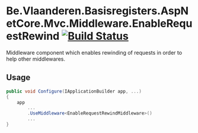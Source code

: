 # Be.Vlaanderen.Basisregisters.AspNetCore.Mvc.Middleware.EnableRequestRewind [![Build Status](https://github.com/Informatievlaanderen/enable-requestrewind-middleware/workflows/Build/badge.svg)](https://github.com/Informatievlaanderen/enable-requestrewind-middleware/actions)

Middleware component which enables rewinding of requests in order to help other middlewares.

## Usage

```csharp
public void Configure(IApplicationBuilder app, ...)
{
    app
        ...
        .UseMiddleware<EnableRequestRewindMiddleware>()
        ...
}
```
